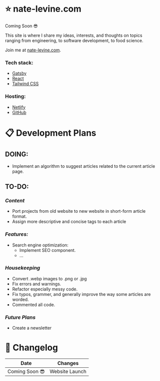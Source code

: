 # ⭐ nate-levine.com

Coming Soon 😎

This site is where I share my ideas, interests, and thoughts on topics ranging from engineering, to software development, to food science.

Join me at [nate-levine.com](https://www.nate-levine.com/).

### Tech stack:
  * [Gatsby](https://www.gatsbyjs.com/)
  * [React](https://react.dev/)
  * [Tailwind CSS](https://tailwindcss.com/)
### Hosting:
  * [Netlify](https://www.netlify.com/)
  * [GitHub](https://github.com/)

# 📋 Development Plans
## DOING:
* Implement an algorithm to suggest articles related to the current article page.

## TO-DO:
### *Content*
* Port projects from old website to new website in short-form article format.
* Assign more descriptive and concise tags to each article

### *Features:*
* Search engine optimization:
  * Implement SEO component.
  * ...

### *Housekeeping*
* Convert .webp images to .png or .jpg
* Fix errors and warnings.
* Refactor especially messy code.
* Fix typos, grammer, and generally improve the way some articles are worded.
* Commented all code.

### *Future Plans*
* Create a newsletter

# 🔄 Changelog
| Date | Changes |
| --- | --- |
| Coming Soon 😎 | Website Launch |